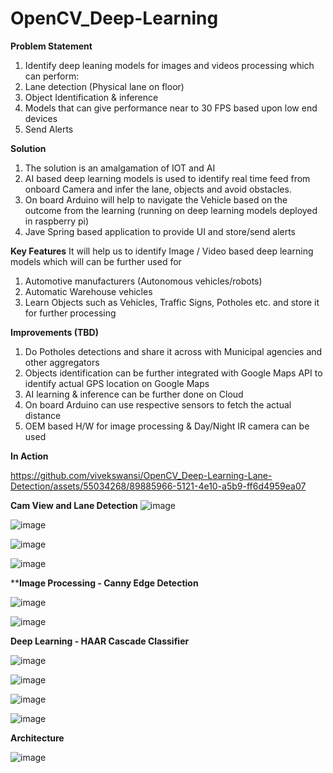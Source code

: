 # OpenCV_Deep-Learning

**Problem Statement**
1) Identify deep leaning models for images and videos processing which can perform:
2) Lane detection (Physical lane on floor)
3) Object Identification & inference
4) Models that can give performance near to 30 FPS based upon low end devices
5) Send Alerts

**Solution**
1) The solution is an amalgamation of IOT and AI 
2) AI based deep learning models is used to identify real time feed from onboard Camera and infer the lane, objects and avoid obstacles.
3) On board Arduino will help to navigate the Vehicle based on the outcome from the learning (running on deep learning models deployed in raspberry pi)
4) Jave Spring based application to provide UI and store/send alerts

**Key Features**
It will help us to identify Image / Video based deep learning models which will can be further used for 
1) Automotive manufacturers (Autonomous vehicles/robots)
2) Automatic Warehouse vehicles
3) Learn Objects such as Vehicles, Traffic Signs, Potholes  etc. and store it for further processing


**Improvements (TBD)**
1) Do Potholes detections and share it across with Municipal agencies and other aggregators
2) Objects identification can be further integrated with Google Maps API to identify actual GPS location on Google Maps
3) AI learning & inference can be further done on Cloud 
4) On board Arduino can use respective sensors to fetch the actual distance
5) OEM based H/W for image processing & Day/Night IR camera can be used


**In Action**


https://github.com/vivekswansi/OpenCV_Deep-Learning-Lane-Detection/assets/55034268/89885966-5121-4e10-a5b9-ff6d4959ea07


**Cam View and Lane Detection**
![image](https://github.com/vivekswansi/OpenCV_Deep-Learning-Lane-Detection/assets/55034268/d875a883-ec3e-46e2-a6a9-22d9763eb9ed)

![image](https://github.com/vivekswansi/OpenCV_Deep-Learning-Lane-Detection/assets/55034268/01d44960-39d1-4990-b862-e696e0992901)

![image](https://github.com/vivekswansi/OpenCV_Deep-Learning-Lane-Detection/assets/55034268/a439c2d8-d9a6-42dd-82bb-70adb23fbfde)

![image](https://github.com/vivekswansi/OpenCV_Deep-Learning-Lane-Detection/assets/55034268/a7f9b6e0-cc60-4a1e-b4d1-a14fc12a3a1a)



****Image Processing - Canny Edge Detection**

![image](https://github.com/vivekswansi/OpenCV_Deep-Learning-Lane-Detection/assets/55034268/910af5c6-8f4c-4123-9e43-c59c328ddb2f)

![image](https://github.com/vivekswansi/OpenCV_Deep-Learning-Lane-Detection/assets/55034268/5e06d6f3-727e-4296-b23c-ee69548bfb5b)



**Deep Learning - HAAR Cascade Classifier**

![image](https://github.com/vivekswansi/OpenCV_Deep-Learning-Lane-Detection/assets/55034268/3b36632b-1258-496b-b418-01ba498fc853)

![image](https://github.com/vivekswansi/OpenCV_Deep-Learning-Lane-Detection/assets/55034268/42a875e0-b9e4-4a6d-9224-7fdfb1a20c03)

![image](https://github.com/vivekswansi/OpenCV_Deep-Learning-Lane-Detection/assets/55034268/52cc4d3f-f7e1-49e5-b50c-ef2989bf2af2)

![image](https://github.com/vivekswansi/OpenCV_Deep-Learning-Lane-Detection/assets/55034268/cbfde727-a65a-4d14-89c4-fd0229b39989)


**Architecture**

![image](https://github.com/vivekswansi/OpenCV_Deep-Learning-Lane-Detection/assets/55034268/81dd9675-d381-4e10-a5e8-10bad728dc5c)








